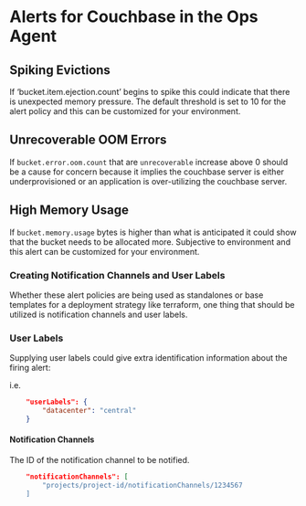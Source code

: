 # Alerts for Couchbase in the Ops Agent

## Spiking Evictions

If ‘bucket.item.ejection.count’ begins to spike this could indicate that there is unexpected memory pressure. The default threshold is set to 10 for the alert policy and this can be customized for your environment.

## Unrecoverable OOM Errors

If `bucket.error.oom.count` that are `unrecoverable` increase above 0 should be a cause for concern because it implies the couchbase server is either underprovisioned or an application is over-utilizing the couchbase server.

## High Memory Usage

If `bucket.memory.usage` bytes is higher than what is anticipated it could show that the bucket needs to be allocated more. Subjective to environment and this alert can be customized for your environment.

### Creating Notification Channels and User Labels

Whether these alert policies are being used as standalones or base templates for a deployment strategy like terraform, one thing that should be utilized is notification channels and user labels.

### User Labels

Supplying user labels could give extra identification information about the firing alert:

i.e.

```json
    "userLabels": {
        "datacenter": "central"
    }
```

#### Notification Channels

The ID of the notification channel to be notified.

```json
    "notificationChannels": [
        "projects/project-id/notificationChannels/1234567
    ]
```
